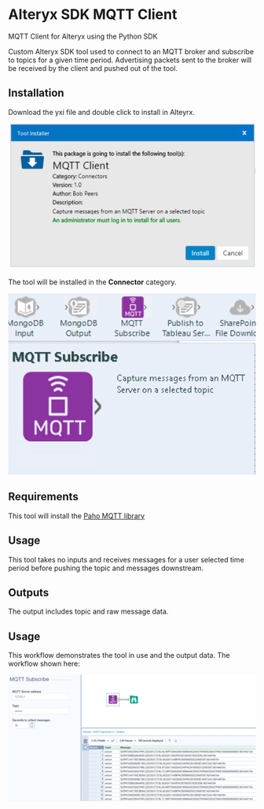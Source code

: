 # Alteryx SDK MQTT Client
MQTT Client for Alteryx using the Python SDK

Custom Alteryx SDK tool used to connect to an MQTT broker and subscribe to topics for a given time period. Advertising packets sent to the broker will be received by the client and pushed out of the tool.

## Installation
Download the yxi file and double click to install in Alteyrx. 

<img src="https://github.com/bobpeers/Alteryx_SDK_MQTT_Client/blob/main/images/MQTT_Install.png" width="600" alt="MQTT Client Install Dialog">

The tool will be installed in the __Connector__ category.

<img src="https://github.com/bobpeers/Alteryx_SDK_MQTT_Client/blob/main/images/mqtt_tool.png" width="600" alt="Alteryx Connector Category">

## Requirements

This tool will install the [Paho MQTT library](https://pypi.org/project/paho-mqtt/)

## Usage
This tool takes no inputs and receives messages for a user selected time period before pushing the topic and messages downstream.

## Outputs
The output includes topic and raw message data.


## Usage
This workflow demonstrates the tool in use and the output data. The workflow shown here:

<img src="https://github.com/bobpeers/Alteryx_SDK_MQTT_Client/blob/main/images/mqtt_workflow.png" width="1000" alt="MQTT Workflow">
